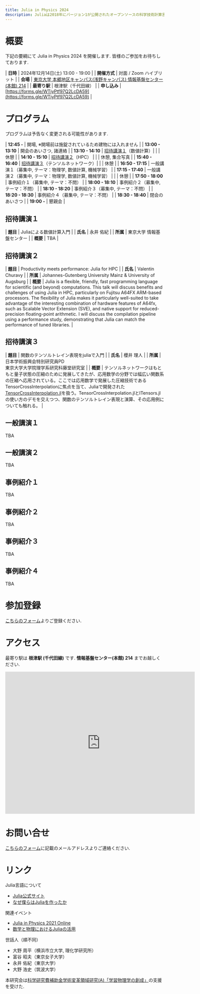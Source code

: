 ```yaml
---
title: Julia in Physics 2024
description: Juliaは2018年にバージョン1が公開されたオープンソースの科学技術計算言語で, Fortranの様に高速でかつPythonの様に生産性の高い言語である. Julia は様々な分野において活用が始まっている. 本研究会では, 主に基礎科学においてのJulia の使用例などを議論する. また可視化, 高速計算, 微分方程式の数値解法, 統計・機械学習分野への応用例や実装例, パッケージ開発も議論の対象とする. 研究機関に所属する研究者だけでなく産業界での研究者, 学生などの積極的な参加を歓迎する.
---
```


# 概要

下記の要綱にて Julia in Physics 2024 を開催します. 皆様のご参加をお待ちしております.

| **日時**     | 2024年12月14日(土) 13:00 - 19:00 |
| **開催方式** | 対面 / Zoom ハイブリット |
| **会場**     | [東京大学 本郷地区キャンパス(浅野キャンパス) 情報基盤センター(本館) 214](#アクセス) |
| **最寄り駅** | 根津駅（千代田線） |
| **申し込み** | [https://forms.gle/WTiyPtf97Q2LcDA59](https://forms.gle/WTiyPtf97Q2LcDA59) |

# プログラム

プログラムは予告なく変更される可能性があります. 

| **12:45 -**       | 開場, ※開場前は施錠されているため建物には入れません |
| **13:00 - 13:10** | 開会のあいさつ, 諸連絡 |
| **13:10 - 14:10** | [招待講演１](#招待講演１)（数値計算）|
|                   | 休憩 |
| **14:10 - 15:10** | [招待講演２](#招待講演２)（HPC） |
|                   | 休憩, 集合写真 |
| **15:40 - 16:40** | [招待講演３](#招待講演３)（テンソルネットワーク）|
|                   | 休憩 |
| **16:50 - 17:15** | 一般講演１（募集中, テーマ：物理学, 数値計算, 機械学習） |
| **17:15 - 17:40** | 一般講演２（募集中, テーマ：物理学, 数値計算, 機械学習） |
|                   | 休憩 |
| **17:50 - 18:00** | 事例紹介１（募集中, テーマ：不問） |
| **18:00 - 18:10** | 事例紹介２（募集中, テーマ：不問） |
| **18:10 - 18:20** | 事例紹介３（募集中, テーマ：不問） |
| **18:20 - 18:30** | 事例紹介４（募集中, テーマ：不問） |
| **18:30 - 18:40** | 閉会のあいさつ |
| **19:00 -**       | 懇親会 |

## 招待講演１

| **題目** | Juliaによる数値計算入門 |
| **氏名** | 永井 佑紀 |
| **所属** | 東京大学 情報基盤センター |
| **概要** | TBA |

## 招待講演２

| **題目** | Productivity meets performance: Julia for HPC |
| **氏名** | Valentin Churavy |
| **所属** | Johannes-Gutenberg University Mainz & University of Augsburg |
| **概要** | Julia is a flexible, friendly, fast programming language for scientific (and beyond) computations. This talk will discuss benefits and challenges of using Julia in HPC, particularly on  Fujitsu A64FX ARM-based processors. The flexibility of Julia makes it particularly well-suited to take advantage of the interesting combination of hardware features of A64fx, such as Scalable Vector Extension (SVE), and native support for reduced-precision floating-point arithmetic. I will discuss the compilation pipeline using  a performance study, demonstrating that Julia can match the performance of tuned libraries. |

## 招待講演３

| **題目** | 関数のテンソルトレイン表現をjuliaで入門 |
| **氏名** | 櫻井 理人 |
| **所属** | 日本学術振興会特別研究員PD<br>東京大学大学院理学系研究科藤堂研究室 |
| **概要** | テンソルネットワークはもともと量子状態の圧縮のために発展してきたが、応用数学の分野では幅広い関数系の圧縮へ応用されている。ここでは応用数学で発展した圧縮技術であるTensorCrossInterpolationに焦点を当て、Juliaで開発された[TensorCrossInterpolation.jl](https://github.com/tensor4all/TensorCrossInterpolation.jl)を扱う。TensorCrossInterpolation.jlとITensors.jlの使い方のデモを交えつつ、関数のテンソルトレイン表現と演算、その応用例についても触れる。 |

## 一般講演１

TBA

## 一般講演２

TBA

## 事例紹介１

TBA

## 事例紹介２

TBA

## 事例紹介３

TBA

## 事例紹介４

TBA

# 参加登録

[こちらのフォーム](https://forms.gle/WTiyPtf97Q2LcDA59)よりご登録ください.

# アクセス

最寄り駅は **根津駅 (千代田線)** です. **情報基盤センター(本館) 214** までお越しください.

<iframe src="https://www.google.com/maps/embed?pb=!1m18!1m12!1m3!1d3239.4161578803523!2d139.76245279855846!3d35.71598244584945!2m3!1f0!2f0!3f0!3m2!1i1024!2i768!4f13.1!3m3!1m2!1s0x60188c2e4e11be15%3A0xdfb3af990c344d7d!2z44CSMTEzLTAwMzIg5p2x5Lqs6YO95paH5Lqs5Yy65byl55Sf77yS5LiB55uu77yR77yRIOaDheWgseWfuuebpOOCu-ODs-OCv-ODvCjmnKzppKgp!5e0!3m2!1sja!2sjp!4v1731924110887!5m2!1sja!2sjp" width="600" height="450" style="border:0;" allowfullscreen="" loading="lazy" referrerpolicy="no-referrer-when-downgrade"></iframe>

# お問い合せ

[こちらのフォーム](https://forms.gle/WTiyPtf97Q2LcDA59)に記載のメールアドレスよりご連絡ください.

# リンク

Julia言語について

- [Julia公式サイト](https://julialang.org/)
- [なぜ僕らはJuliaを作ったか](https://www.geidai.ac.jp/~marui/julialang/why_we_created_julia/index.html)

関連イベント

- [Julia in Physics 2021 Online](https://akio-tomiya.github.io/julia_in_physics/)
- [数学と物理におけるJuliaの活用](https://akio-tomiya.github.io/julia_imi_workshop2023/)

世話人（順不同）

- 大野 周平（横浜市立大学, 理化学研究所）
- 富谷 昭夫（東京女子大学）
- 永井 佑紀（東京大学）
- 大野 浩史（筑波大学）

本研究会は[科学研究費補助金学術変革領域研究(A)「学習物理学の創成」](https://mlphys.scphys.kyoto-u.ac.jp/)の支援を受けた.
